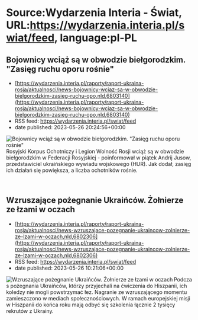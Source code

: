 # Source:Wydarzenia Interia - Świat, URL:https://wydarzenia.interia.pl/swiat/feed, language:pl-PL

## Bojownicy wciąż są w obwodzie biełgorodzkim. "Zasięg ruchu oporu rośnie"
 - [https://wydarzenia.interia.pl/raporty/raport-ukraina-rosja/aktualnosci/news-bojownicy-wciaz-sa-w-obwodzie-bielgorodzkim-zasieg-ruchu-opo,nId,6803140](https://wydarzenia.interia.pl/raporty/raport-ukraina-rosja/aktualnosci/news-bojownicy-wciaz-sa-w-obwodzie-bielgorodzkim-zasieg-ruchu-opo,nId,6803140)
 - RSS feed: https://wydarzenia.interia.pl/swiat/feed
 - date published: 2023-05-26 20:24:56+00:00

<p><a href="https://wydarzenia.interia.pl/raporty/raport-ukraina-rosja/aktualnosci/news-bojownicy-wciaz-sa-w-obwodzie-bielgorodzkim-zasieg-ruchu-opo,nId,6803140"><img align="left" alt="Bojownicy wciąż są w obwodzie biełgorodzkim. &quot;Zasięg ruchu oporu rośnie&quot;" src="https://i.iplsc.com/bojownicy-wciaz-sa-w-obwodzie-bielgorodzkim-zasieg-ruchu-opo/000H7C6DW3QF0QN2-C321.jpg" /></a>Rosyjski Korpus Ochotniczy i Legion Wolność Rosji wciąż są w obwodzie biełgorodzkim w Federacji Rosyjskiej - poinformował w piątek Andrij Jusow, przedstawiciel ukraińskiego wywiadu wojskowego (HUR). Jak dodał, zasięg ich działań się powiększa, a liczba ochotników rośnie.</p><br clear="all" />

## Wzruszające pożegnanie Ukraińców. Żołnierze ze łzami w oczach
 - [https://wydarzenia.interia.pl/raporty/raport-ukraina-rosja/aktualnosci/news-wzruszajace-pozegnanie-ukraincow-zolnierze-ze-lzami-w-oczach,nId,6802306](https://wydarzenia.interia.pl/raporty/raport-ukraina-rosja/aktualnosci/news-wzruszajace-pozegnanie-ukraincow-zolnierze-ze-lzami-w-oczach,nId,6802306)
 - RSS feed: https://wydarzenia.interia.pl/swiat/feed
 - date published: 2023-05-26 10:21:06+00:00

<p><a href="https://wydarzenia.interia.pl/raporty/raport-ukraina-rosja/aktualnosci/news-wzruszajace-pozegnanie-ukraincow-zolnierze-ze-lzami-w-oczach,nId,6802306"><img align="left" alt="Wzruszające pożegnanie Ukraińców. Żołnierze ze łzami w oczach" src="https://i.iplsc.com/wzruszajace-pozegnanie-ukraincow-zolnierze-ze-lzami-w-oczach/000H7900R0PKOSV3-C321.jpg" /></a>Podczas pożegnania Ukraińców, którzy przyjechali na ćwiczenia do Hiszpanii, ich koledzy nie mogli powstrzymać łez. Nagranie ze wzruszającego momentu zamieszczono w mediach społecznościowych. W ramach europejskiej misji w Hiszpanii do końca roku mają odbyć się szkolenia łącznie 2 tysięcy rekrutów z Ukrainy. </p><br clear="all" />

